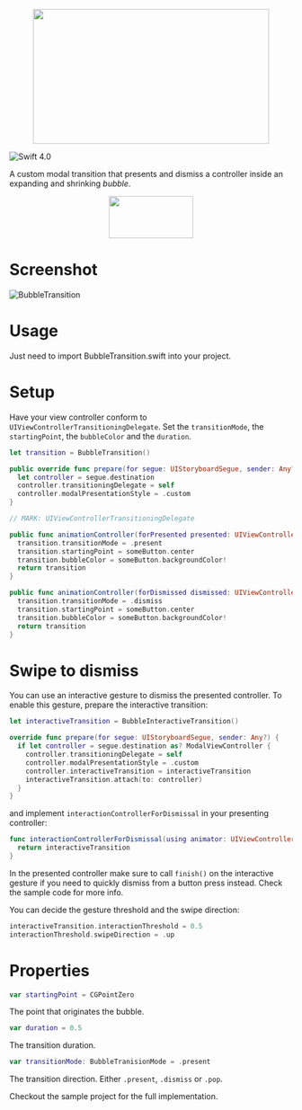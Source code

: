 <p align="center">
  <img width="420" height="240" src="assets/logo.png"/>
</p>

![Swift 4.0](https://img.shields.io/badge/swift-4.0-orange.svg)

A custom modal transition that presents and dismiss a controller inside an expanding and shrinking _bubble_.

<p align="center">
  <a href='https://appetize.io/app/tck0418dftyfjxkqrfu34rwt44' alt='Live demo'>
    <img width="150" height="75" src="assets/demo-button.png"/>
  </a>
</p>

# Screenshot
![BubbleTransition](https://raw.githubusercontent.com/andreamazz/BubbleTransition/master/assets/screenshot.gif)

# Usage
Just need to import BubbleTransition.swift into your project.

# Setup
Have your view controller conform to `UIViewControllerTransitioningDelegate`. Set the `transitionMode`, the `startingPoint`, the `bubbleColor` and the `duration`.
```swift
let transition = BubbleTransition()

public override func prepare(for segue: UIStoryboardSegue, sender: Any?) {
  let controller = segue.destination
  controller.transitioningDelegate = self
  controller.modalPresentationStyle = .custom
}

// MARK: UIViewControllerTransitioningDelegate

public func animationController(forPresented presented: UIViewController, presenting: UIViewController, source: UIViewController) -> UIViewControllerAnimatedTransitioning? {
  transition.transitionMode = .present
  transition.startingPoint = someButton.center
  transition.bubbleColor = someButton.backgroundColor!
  return transition
}

public func animationController(forDismissed dismissed: UIViewController) -> UIViewControllerAnimatedTransitioning? {
  transition.transitionMode = .dismiss
  transition.startingPoint = someButton.center
  transition.bubbleColor = someButton.backgroundColor!
  return transition
}
```

# Swipe to dismiss

You can use an interactive gesture to dismiss the presented controller. To enable this gesture, prepare the interactive transition:

```swift
let interactiveTransition = BubbleInteractiveTransition()

override func prepare(for segue: UIStoryboardSegue, sender: Any?) {
  if let controller = segue.destination as? ModalViewController {
    controller.transitioningDelegate = self
    controller.modalPresentationStyle = .custom
    controller.interactiveTransition = interactiveTransition
    interactiveTransition.attach(to: controller)
  }
}
```

and implement `interactionControllerForDismissal` in your presenting controller:

```swift
func interactionControllerForDismissal(using animator: UIViewControllerAnimatedTransitioning) -> UIViewControllerInteractiveTransitioning? {
  return interactiveTransition
}
```

In the presented controller make sure to call `finish()` on the interactive gesture if you need to quickly dismiss from a button press instead. Check the sample code for more info.  

You can decide the gesture threshold and the swipe direction:
```swift
interactiveTransition.interactionThreshold = 0.5
interactionThreshold.swipeDirection = .up
```

# Properties
```swift
var startingPoint = CGPointZero
```
The point that originates the bubble.

```swift
var duration = 0.5
```
The transition duration.

```swift
var transitionMode: BubbleTranisionMode = .present
```
The transition direction. Either `.present`, `.dismiss` or `.pop`.

Checkout the sample project for the full implementation.
